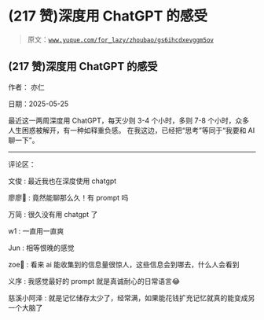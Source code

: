# (217 赞)深度用 ChatGPT 的感受

> 原文：[`www.yuque.com/for_lazy/zhoubao/gs6ihcdxevggm5ov`](https://www.yuque.com/for_lazy/zhoubao/gs6ihcdxevggm5ov)

## (217 赞)深度用 ChatGPT 的感受

作者： 亦仁

日期：2025-05-25

最近这一两周深度用 ChatGPT，每天少则 3-4 个小时，多则 7-8 个小时，众多人生困惑被解开，有一种如释重负感。
在我这边，已经把“思考”等同于“我要和 AI 聊一下”。

* * *

评论区：

文俊 : 最近我也在深度使用 chatgpt

廖廖🌠 : 竟然能聊那么久！有 prompt 吗

万简 : 很久没有用 chatgpt 了

w1 : 一直用一直爽

Jun : 相等恨晚的感觉

zoe : 看来 ai 能收集到的信息量很惊人，这些信息会到哪去，什么人会看到

义序 : 我感觉最好的 prompt 就是真诚耐心的日常语言😂

慈溪小阿泽 : 就是记忆储存太少了，经常满，如果能花钱扩充记忆就真的能变成另一个大脑了